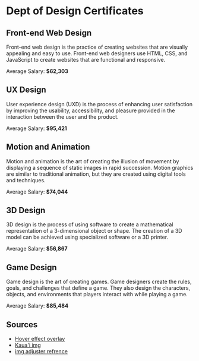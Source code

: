 # Dept of Design Certificates

## Front-end Web Design
Front-end web design is the practice of creating websites that are visually appealing and easy to use. Front-end web designers use HTML, CSS, and JavaScript to create websites that are functional and responsive.

Average Salary: **$62,303**

## UX Design
User experience design (UXD) is the process of enhancing user satisfaction by improving the usability, accessibility, and pleasure provided in the interaction between the user and the product.

Average Salary: **$95,421**

## Motion and Animation
Motion and animation is the art of creating the illusion of movement by displaying a sequence of static images in rapid succession. Motion graphics are similar to traditional animation, but they are created using digital tools and techniques.

Average Salary: **$74,044**

## 3D Design
3D design is the process of using software to create a mathematical representation of a 3-dimensional object or shape. The creation of a 3D model can be achieved using specialized software or a 3D printer.

Average Salary: **$56,867**

## Game Design
Game design is the art of creating games. Game designers create the rules, goals, and challenges that define a game. They also design the characters, objects, and environments that players interact with while playing a game.

Average Salary: **$85,484**


## Sources 
- [Hover effect overlay](https://www.w3schools.com/howto/tryit.asp?filename=tryhow_css_image_overlay_fade)
- [Kaua'i img](https://www.gohawaii.com/islands/kauai)
- [img adjuster refrence](https://codepen.io/whitney-lugo/pen/XWZmeBx)